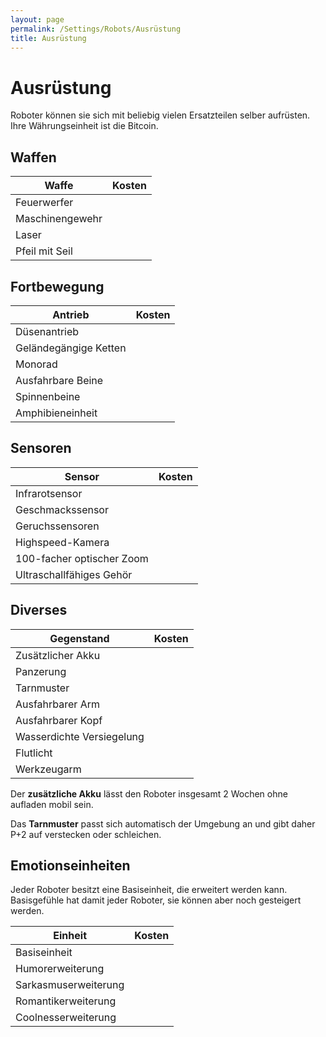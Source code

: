 ```yaml
---
layout: page
permalink: /Settings/Robots/Ausrüstung
title: Ausrüstung
---
```


# Ausrüstung

Roboter können sie sich mit beliebig vielen Ersatzteilen selber aufrüsten. Ihre Währungseinheit ist die Bitcoin.

## Waffen

<table>
<thead>
<tr><th>Waffe</th><th>Kosten</th></tr>
</thead>
<tbody>
<tr><td>Feuerwerfer</td><td> </td></tr>
<tr><td>Maschinengewehr</td><td> </td></tr>
<tr><td>Laser</td><td> </td></tr>
<tr><td>Pfeil mit Seil</td><td> </td></tr>
</tbody>
</table>

## Fortbewegung

<table>
<thead>
<tr><th>Antrieb</th><th>Kosten</th></tr>
</thead>
<tbody>
<tr><td>Düsenantrieb</td><td> </td></tr>
<tr><td>Geländegängige Ketten</td><td> </td></tr>
<tr><td>Monorad</td><td> </td></tr>
<tr><td>Ausfahrbare Beine</td><td> </td></tr>
<tr><td>Spinnenbeine</td><td> </td></tr>
<tr><td>Amphibieneinheit</td><td> </td></tr>
</tbody>
</table>

## Sensoren

<table>
<thead>
<tr><th>Sensor</th><th>Kosten</th></tr>
</thead>
<tbody>
<tr><td>Infrarotsensor</td><td> </td></tr>
<tr><td>Geschmackssensor</td><td> </td></tr>
<tr><td>Geruchssensoren</td><td> </td></tr>
<tr><td>Highspeed-Kamera</td><td> </td></tr>
<tr><td>100-facher optischer Zoom</td><td> </td></tr>
<tr><td>Ultraschallfähiges Gehör</td><td> </td></tr>
</tbody>
</table>

## Diverses

<table>
<thead>
<tr><th>Gegenstand</th><th>Kosten</th></tr>
</thead>
<tbody>
<tr><td>Zusätzlicher Akku</td><td> </td></tr>
<tr><td>Panzerung</td><td> </td></tr>
<tr><td>Tarnmuster</td><td> </td></tr>
<tr><td>Ausfahrbarer Arm</td><td> </td></tr>
<tr><td>Ausfahrbarer Kopf</td><td> </td></tr>
<tr><td>Wasserdichte Versiegelung</td><td> </td></tr>
<tr><td>Flutlicht</td><td> </td></tr>
<tr><td>Werkzeugarm</td><td> </td></tr>
</tbody>
</table>

Der **zusätzliche Akku** lässt den Roboter insgesamt 2 Wochen ohne aufladen mobil sein.

Das **Tarnmuster** passt sich automatisch der Umgebung an und gibt daher P+2 auf verstecken oder schleichen.

## Emotionseinheiten

Jeder Roboter besitzt eine Basiseinheit, die erweitert werden kann. Basisgefühle hat damit jeder Roboter, sie können aber noch gesteigert werden.

<table>
<thead>
<tr><th>Einheit</th><th>Kosten</th></tr>
</thead>
<tbody>
<tr><td>Basiseinheit</td><td> </td></tr>
<tr><td>Humorerweiterung</td><td> </td></tr>
<tr><td>Sarkasmuserweiterung</td><td> </td></tr>
<tr><td>Romantikerweiterung</td><td> </td></tr>
<tr><td>Coolnesserweiterung</td><td> </td></tr>
</tbody>
</table>
